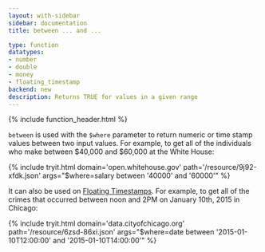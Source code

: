 ```yaml
---
layout: with-sidebar
sidebar: documentation
title: between ... and ...

type: function
datatypes:
- number
- double
- money
- floating_timestamp
backend: new
description: Returns TRUE for values in a given range 
---
```


{% include function_header.html %}

`between` is used with the `$where` parameter to return numeric or time stamp values between two input values. For example, to get all of the individuals who make between $40,000 and $60,000 at the White House:

{% include tryit.html domain='open.whitehouse.gov' path='/resource/9j92-xfdk.json' args="$where=salary between '40000' and '60000'" %}

It can also be used on [Floating Timestamps](/docs/datatypes/floating_timestamp.html). For example, to get all of the crimes that occurred between noon and 2PM on January 10th, 2015 in Chicago:

{% include tryit.html domain='data.cityofchicago.org' path='/resource/6zsd-86xi.json' args="$where=date between '2015-01-10T12:00:00' and '2015-01-10T14:00:00'" %}
